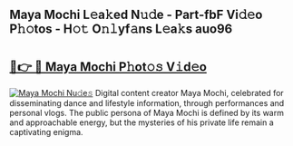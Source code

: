 ## Maya Mochi L𝚎a𝚔ed N𝚞𝚍e - Part-fbF Vi𝚍𝚎o P𝚑𝚘tos - H𝚘𝚝 O𝚗𝚕yf𝚊ns L𝚎a𝚔s auo96

# <h2><a href="http://kf9nool.oniu.top/?m=Maya+Mochi">🔗👉 🔴 Maya Mochi P𝚑ot𝚘𝚜 V𝚒d𝚎o</a></h2>

[![Maya Mochi Nu𝚍e𝚜](https://i.imgur.com/0qMVB7G.gif)](http://kf9nool.oniu.top/?m=Maya+Mochi)
Digital content creator Maya Mochi, celebrated for disseminating dance and lifestyle information, through performances and personal vlogs. The public persona of Maya Mochi is defined by its warm and approachable energy, but the mysteries of his private life remain a captivating enigma.  
